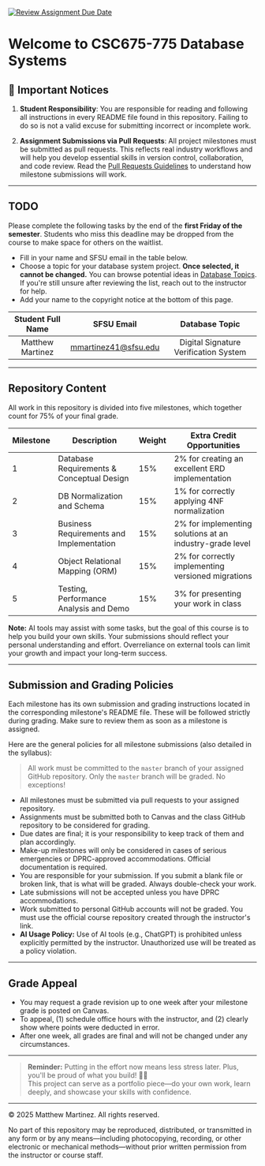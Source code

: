 [![Review Assignment Due Date](https://classroom.github.com/assets/deadline-readme-button-22041afd0340ce965d47ae6ef1cefeee28c7c493a6346c4f15d667ab976d596c.svg)](https://classroom.github.com/a/3FcUUoYZ)
# Welcome to CSC675-775 Database Systems

## 📌 Important Notices

1. **Student Responsibility**: You are responsible for reading and following all instructions in every README file found in this repository. Failing to do so is not a valid excuse for submitting incorrect or incomplete work.

2. **Assignment Submissions via Pull Requests**: All project milestones must be submitted as pull requests. This reflects real industry workflows and will help you develop essential skills in version control, collaboration, and code review. Read the [Pull Requests Guidelines](pull_request_guide.md) to understand how milestone submissions will work.

---

## TODO

Please complete the following tasks by the end of the **first Friday of the semester**. Students who miss this deadline may be dropped from the course to make space for others on the waitlist.

- Fill in your name and SFSU email in the table below.
- Choose a topic for your database system project. **Once selected, it cannot be changed.** You can browse potential ideas in [Database Topics](milestones/res/TOPICS.md). If you're still unsure after reviewing the list, reach out to the instructor for help.
- Add your name to the copyright notice at the bottom of this page.

| Student Full Name       | SFSU Email              |                              Database Topic                               |
|:-----------------------:|:-----------------------:|:-------------------------------------------------------------------------:|
| Matthew Martinez        | mmartinez41@sfsu.edu    |                          Digital Signature Verification System            |

---

## Repository Content

All work in this repository is divided into five milestones, which together count for 75% of your final grade.

| Milestone | Description                               | Weight | Extra Credit Opportunities                               |
|-----------|-------------------------------------------|--------|----------------------------------------------------------|
| 1         | Database Requirements & Conceptual Design | 15%    | 2% for creating an excellent ERD implementation          |
| 2         | DB Normalization and Schema               | 15%    | 1% for correctly applying 4NF normalization              |
| 3         | Business Requirements and Implementation  | 15%    | 2% for implementing solutions at an industry-grade level |
| 4         | Object Relational Mapping (ORM)           | 15%    | 2% for correctly implementing versioned migrations       |
| 5         | Testing, Performance Analysis and Demo    | 15%    | 3% for presenting your work in class                     |

**Note:** AI tools may assist with some tasks, but the goal of this course is to help you build your own skills. Your submissions should reflect your personal understanding and effort. Overreliance on external tools can limit your growth and impact your long-term success.

---

## Submission and Grading Policies

Each milestone has its own submission and grading instructions located in the corresponding milestone's README file. These will be followed strictly during grading. Make sure to review them as soon as a milestone is assigned.

Here are the general policies for all milestone submissions (also detailed in the syllabus):

> All work must be committed to the `master` branch of your assigned GitHub repository. Only the `master` branch will be graded. No exceptions!

- All milestones must be submitted via pull requests to your assigned repository.
- Assignments must be submitted both to Canvas and the class GitHub repository to be considered for grading.
- Due dates are final; it is your responsibility to keep track of them and plan accordingly.
- Make-up milestones will only be considered in cases of serious emergencies or DPRC-approved accommodations. Official documentation is required.
- You are responsible for your submission. If you submit a blank file or broken link, that is what will be graded. Always double-check your work.
- Late submissions will not be accepted unless you have DPRC accommodations.
- Work submitted to personal GitHub accounts will not be graded. You must use the official course repository created through the instructor's link.
- **AI Usage Policy:** Use of AI tools (e.g., ChatGPT) is prohibited unless explicitly permitted by the instructor. Unauthorized use will be treated as a policy violation.

---

## Grade Appeal

- You may request a grade revision up to one week after your milestone grade is posted on Canvas.
- To appeal, (1) schedule office hours with the instructor, and (2) clearly show where points were deducted in error.
- After one week, all grades are final and will not be changed under any circumstances.

---

> **Reminder:** Putting in the effort now means less stress later. Plus, you'll be proud of what you build! 🚀😎  
> This project can serve as a portfolio piece—do your own work, learn deeply, and showcase your skills with confidence.

---

© 2025 Matthew Martinez. All rights reserved.

No part of this repository may be reproduced, distributed, or transmitted in any form or by any means—including photocopying, recording, or other electronic or mechanical methods—without prior written permission from the instructor or course staff.
